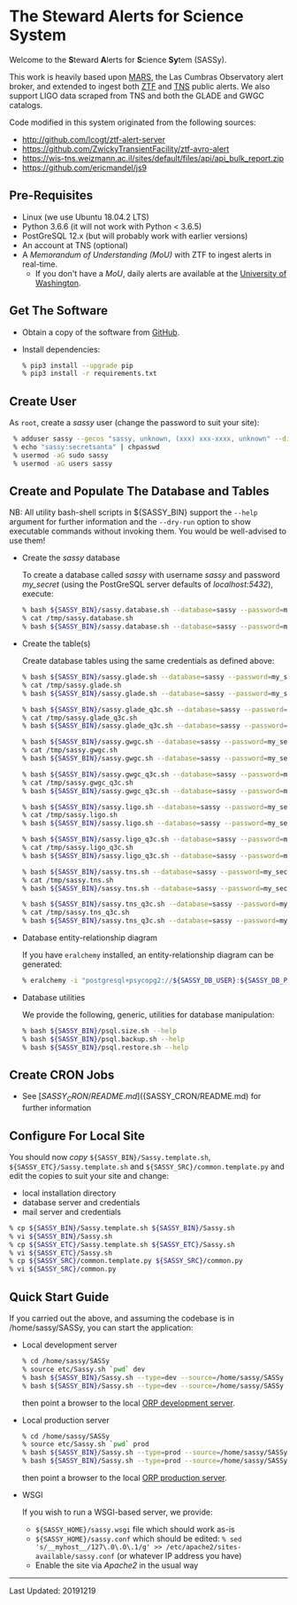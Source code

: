 # The Steward Alerts for Science System #

Welcome to the **S**teward **A**lerts for **S**cience **Sy**tem (SASSy).

This work is heavily based upon [MARS](https://mars.lco.global), the 
Las Cumbras Observatory alert broker, and extended to ingest both 
[ZTF](https://www.ztf.caltech.edu) and [TNS](https://wis-tns.weizmann.ac.il) 
public alerts. We also support LIGO data scraped from TNS and both the
GLADE and GWGC catalogs.

Code modified in this system originated from the following sources:

 * http://github.com/lcogt/ztf-alert-server
 * https://github.com/ZwickyTransientFacility/ztf-avro-alert
 * https://wis-tns.weizmann.ac.il/sites/default/files/api/api_bulk_report.zip
 * https://github.com/ericmandel/js9
 
## Pre-Requisites

 * Linux (we use Ubuntu 18.04.2 LTS)
 * Python 3.6.6 (it will not work with Python < 3.6.5)
 * PostGreSQL 12.x (but will probably work with earlier versions)
 * An account at TNS (optional)
 * A *Memorandum of Understanding (MoU)* with ZTF to ingest alerts in real-time.
   - If you don't have a *MoU*, daily alerts are available at the 
  [University of Washington](https://ztf.uw.edu/alerts/public/).

## Get The Software

 * Obtain a copy of the software from [GitHub](https://github.com/pndaly/SASSy).

 * Install dependencies:

    ```bash
    % pip3 install --upgrade pip
    % pip3 install -r requirements.txt

## Create User

As `root`, create a *sassy* user (change the password to suit your site):

```bash
 % adduser sassy --gecos "sassy, unknown, (xxx) xxx-xxxx, unknown" --disabled-password
 % echo "sassy:secretsanta" | chpasswd
 % usermod -aG sudo sassy
 % usermod -aG users sassy
```

## Create and Populate The Database and Tables

NB: All utility bash-shell scripts in ${SASSY_BIN} support the `--help` argument for further information 
and the `--dry-run` option to show executable commands without invoking them. You would be well-advised
to use them!

 * Create the *sassy* database

    To create a database called *sassy* with username *sassy* and password *my_secret* (using the 
    PostGreSQL server defaults of *localhost:5432*), execute:
    
    ```bash
    % bash ${SASSY_BIN}/sassy.database.sh --database=sassy --password=my_secret --username=sassy --dry-run
    % cat /tmp/sassy.database.sh
    % bash ${SASSY_BIN}/sassy.database.sh --database=sassy --password=my_secret --username=sassy
    ```
 * Create the table(s)

    Create database tables using the same credentials as defined above:

    ```bash
    % bash ${SASSY_BIN}/sassy.glade.sh --database=sassy --password=my_secret --username=sassy --dry-run
    % cat /tmp/sassy.glade.sh
    % bash ${SASSY_BIN}/sassy.glade.sh --database=sassy --password=my_secret --username=sassy
    ```

    ```bash
    % bash ${SASSY_BIN}/sassy.glade_q3c.sh --database=sassy --password=my_secret --username=sassy --dry-run
    % cat /tmp/sassy.glade_q3c.sh
    % bash ${SASSY_BIN}/sassy.glade_q3c.sh --database=sassy --password=my_secret --username=sassy
    ```

    ```bash
    % bash ${SASSY_BIN}/sassy.gwgc.sh --database=sassy --password=my_secret --username=sassy --dry-run
    % cat /tmp/sassy.gwgc.sh
    % bash ${SASSY_BIN}/sassy.gwgc.sh --database=sassy --password=my_secret --username=sassy
    ```

    ```bash
    % bash ${SASSY_BIN}/sassy.gwgc_q3c.sh --database=sassy --password=my_secret --username=sassy --dry-run
    % cat /tmp/sassy.gwgc_q3c.sh
    % bash ${SASSY_BIN}/sassy.gwgc_q3c.sh --database=sassy --password=my_secret --username=sassy
    ```

    ```bash
    % bash ${SASSY_BIN}/sassy.ligo.sh --database=sassy --password=my_secret --username=sassy --dry-run
    % cat /tmp/sassy.ligo.sh
    % bash ${SASSY_BIN}/sassy.ligo.sh --database=sassy --password=my_secret --username=sassy
    ```

    ```bash
    % bash ${SASSY_BIN}/sassy.ligo_q3c.sh --database=sassy --password=my_secret --username=sassy --dry-run
    % cat /tmp/sassy.ligo_q3c.sh
    % bash ${SASSY_BIN}/sassy.ligo_q3c.sh --database=sassy --password=my_secret --username=sassy
    ```

    ```bash
    % bash ${SASSY_BIN}/sassy.tns.sh --database=sassy --password=my_secret --username=sassy --dry-run
    % cat /tmp/sassy.tns.sh
    % bash ${SASSY_BIN}/sassy.tns.sh --database=sassy --password=my_secret --username=sassy
    ```

    ```bash
    % bash ${SASSY_BIN}/sassy.tns_q3c.sh --database=sassy --password=my_secret --username=sassy --dry-run
    % cat /tmp/sassy.tns_q3c.sh
    % bash ${SASSY_BIN}/sassy.tns_q3c.sh --database=sassy --password=my_secret --username=sassy
    ```

 * Database entity-relationship diagram 

    If you have `eralchemy` installed, an entity-relationship diagram can be generated:
    
    ```bash
    % eralchemy -i "postgresql+psycopg2://${SASSY_DB_USER}:${SASSY_DB_PASS}@${SASSY_DB_HOST}:${SASSY_DB_PORT}/${SASSY_DB_NAME}" -o ${SASSY_DB_NAME}.pdf
    ```

 * Database utilities

    We provide the following, generic, utilities for database manipulation:
    
    ```bash
    % bash ${SASSY_BIN}/psql.size.sh --help
    % bash ${SASSY_BIN}/psql.backup.sh --help
    % bash ${SASSY_BIN}/psql.restore.sh --help
    ```
## Create CRON Jobs

 * See [${SASSY_CRON}/README.md](${SASSY_CRON/README.md) for further information


## Configure For Local Site

You should now *copy* `${SASSY_BIN}/Sassy.template.sh`, `${SASSY_ETC}/Sassy.template.sh` 
and `${SASSY_SRC}/common.template.py` and edit the copies to suit your site and change:

   - local installation directory
   - database server and credentials
   - mail server and credentials

```bash
% cp ${SASSY_BIN}/Sassy.template.sh ${SASSY_BIN}/Sassy.sh
% vi ${SASSY_BIN}/Sassy.sh
% cp ${SASSY_ETC}/Sassy.template.sh ${SASSY_ETC}/Sassy.sh
% vi ${SASSY_ETC}/Sassy.sh
% cp ${SASSY_SRC}/common.template.py ${SASSY_SRC}/common.py
% vi ${SASSY_SRC}/common.py
```

## Quick Start Guide

If you carried out the above, and assuming the codebase is in /home/sassy/SASSy, you can start the application:

* Local development server

    ```bash
    % cd /home/sassy/SASSy
    % source etc/Sassy.sh `pwd` dev
    % bash ${SASSY_BIN}/Sassy.sh --type=dev --source=/home/sassy/SASSy --command=start --dry-run
    % bash ${SASSY_BIN}/Sassy.sh --type=dev --source=/home/sassy/SASSy --command=start
    ```
    
    then point a browser to the local [ORP development server](http://localhost:5000/sassy).
    
* Local production server

    ```bash
    % cd /home/sassy/SASSy
    % source etc/Sassy.sh `pwd` prod
    % bash ${SASSY_BIN}/Sassy.sh --type=prod --source=/home/sassy/SASSy --command=start --dry-run
    % bash ${SASSY_BIN}/Sassy.sh --type=prod --source=/home/sassy/SASSy --command=start
    ```
    
    then point a browser to the local [ORP production server](http://localhost:6000/sassy).
    
* WSGI

    If you wish to run a WSGI-based server, we provide:

    * `${SASSY_HOME}/sassy.wsgi` file which should work as-is
    * `${SASSY_HOME}/sassy.conf` which should be edited: 
        `% sed 's/__myhost__/127\.0\.0\.1/g' >> /etc/apache2/sites-available/sassy.conf` (or whatever IP address you have)
    * Enable the site via *Apache2* in the usual way

-----------------------------------------------------------------------------------------------------------------

Last Updated: 20191219
